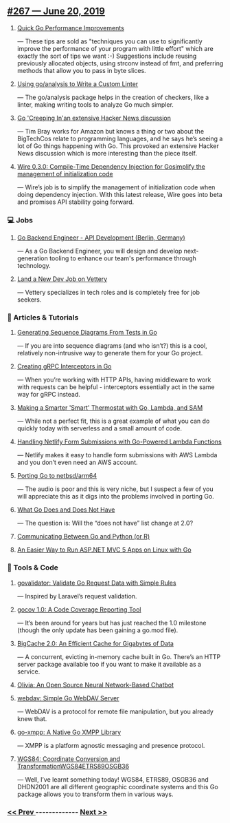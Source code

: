 ## [#267 — June 20, 2019](https://golangweekly.com/issues/267)

1. [Quick Go Performance Improvements](https://golangweekly.com/link/65648/web)

     — These tips are sold as "techniques you can use to significantly improve the performance of your program with little effort" which are exactly the sort of tips we want :-) Suggestions include reusing previously allocated objects, using strconv instead of fmt, and preferring methods that allow you to pass in byte slices.
1. [Using go/analysis to Write a Custom Linter](https://golangweekly.com/link/65649/web)

     — The go/analysis package helps in the creation of checkers, like a linter, making writing tools to analyze Go much simpler.
1. [Go 'Creeping In'an extensive Hacker News discussion](https://golangweekly.com/link/65651/web)

     — Tim Bray works for Amazon but knows a thing or two about the BigTechCos relate to programming languages, and he says he’s seeing a lot of Go things happening with Go. This provoked an extensive Hacker News discussion which is more interesting than the piece itself.
1. [Wire 0.3.0: Compile-Time Dependency Injection for Gosimplify the management of initialization code](https://golangweekly.com/link/65653/web)

     — Wire’s job is to simplify the management of initialization code when doing dependency injection. With this latest release, Wire goes into beta and promises API stability going forward.
### 💻 Jobs

1. [Go Backend Engineer - API Development (Berlin, Germany)](https://golangweekly.com/link/65655/web)

     — As a Go Backend Engineer, you will design and develop next-generation tooling to enhance our team's performance through technology.
1. [Land a New Dev Job on Vettery](https://golangweekly.com/link/65656/web)

     — Vettery specializes in tech roles and is completely free for job seekers.
### 📘 Articles & Tutorials

1. [Generating Sequence Diagrams From Tests in Go](https://golangweekly.com/link/65657/web)

     — If you are into sequence diagrams (and who isn’t?) this is a cool, relatively non-intrusive way to generate them for your Go project.
1. [Creating gRPC Interceptors in Go](https://golangweekly.com/link/65677/web)

     — When you’re working with HTTP APIs, having middleware to work with requests can be helpful - interceptors essentially act in the same way for gRPC instead.
1. [Making a Smarter 'Smart' Thermostat with Go, Lambda, and SAM](https://golangweekly.com/link/65658/web)

     — While not a perfect fit, this is a great example of what you can do quickly today with serverless and a small amount of code.
1. [Handling Netlify Form Submissions with Go-Powered Lambda Functions](https://golangweekly.com/link/65660/web)

     — Netlify makes it easy to handle form submissions with AWS Lambda and you don’t even need an AWS account.
1. [Porting Go to netbsd/arm64](https://golangweekly.com/link/65661/web)

     — The audio is poor and this is very niche, but I suspect a few of you will appreciate this as it digs into the problems involved in porting Go.
1. [What Go Does and Does Not Have](https://golangweekly.com/link/65662/web)

     — The question is: Will the “does not have” list change at 2.0?
1. [Communicating Between Go and Python (or R)](https://golangweekly.com/link/65678/web)

1. [An Easier Way to Run ASP.NET MVC 5 Apps on Linux with Go](https://golangweekly.com/link/65663/web)

### 🔧 Tools & Code

1. [govalidator: Validate Go Request Data with Simple Rules](https://golangweekly.com/link/65664/web)

     — Inspired by Laravel’s request validation.
1. [gocov 1.0: A Code Coverage Reporting Tool](https://golangweekly.com/link/65665/web)

     — It’s been around for years but has just reached the 1.0 milestone (though the only update has been gaining a go.mod file).
1. [BigCache 2.0: An Efficient Cache for Gigabytes of Data](https://golangweekly.com/link/65666/web)

     — A concurrent, evicting in-memory cache built in Go. There’s an HTTP server package available too if you want to make it available as a service.
1. [Olivia: An Open Source Neural Network-Based Chatbot](https://golangweekly.com/link/65668/web)

1. [webdav: Simple Go WebDAV Server](https://golangweekly.com/link/65669/web)

     — WebDAV is a protocol for remote file manipulation, but you already knew that.
1. [go-xmpp: A Native Go XMPP Library](https://golangweekly.com/link/65670/web)

     — XMPP is a platform agnostic messaging and presence protocol.
1. [WGS84: Coordinate Conversion and TransformationWGS84ETRS89OSGB36](https://golangweekly.com/link/65671/web)

     — Well, I’ve learnt something today! WGS84, ETRS89, OSGB36 and DHDN2001 are all different geographic coordinate systems and this Go package allows you to transform them in various ways.

### [ << Prev ](golangweekly-266.md) ------------- [ Next >> ](golangweekly-268.md)